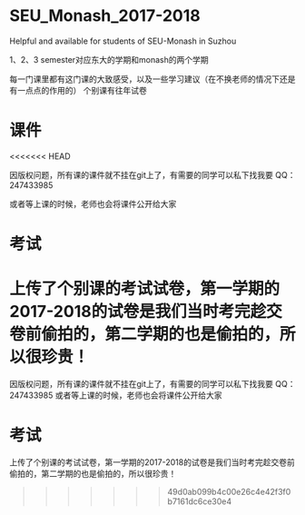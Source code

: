 ﻿# SEU_Monash_2017-2018
Helpful and available for students of SEU-Monash in Suzhou

1、2、3 semester对应东大的学期和monash的两个学期

每一门课里都有这门课的大致感受，以及一些学习建议（在不换老师的情况下还是有一点点的作用的）
个别课有往年试卷

# 课件
<<<<<<< HEAD

因版权问题，所有课的课件就不挂在git上了，有需要的同学可以私下找我要 QQ：247433985

或者等上课的时候，老师也会将课件公开给大家



# 考试

上传了个别课的考试试卷，第一学期的2017-2018的试卷是我们当时考完趁交卷前偷拍的，第二学期的也是偷拍的，所以很珍贵！
=======
因版权问题，所有课的课件就不挂在git上了，有需要的同学可以私下找我要 QQ：247433985
或者等上课的时候，老师也会将课件公开给大家

# 考试
上传了个别课的考试试卷，第一学期的2017-2018的试卷是我们当时考完趁交卷前偷拍的，第二学期的也是偷拍的，所以很珍贵！
>>>>>>> 49d0ab099b4c00e26c4e42f3f0b7161dc6ce30e4
